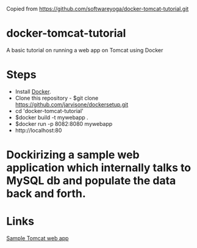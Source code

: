 Copied from https://github.com/softwareyoga/docker-tomcat-tutorial.git

# docker-tomcat-tutorial
A basic tutorial on running a web app on Tomcat using Docker

# Steps
* Install [Docker](https://docs.docker.com/install/).
* Clone this repository - $git clone https://github.com/jarvisone/dockersetup.git
* cd 'docker-tomcat-tutorial'
* $docker build -t mywebapp .
* $docker run -p 8082:8080 mywebapp
* http://localhost:80

# Dockirizing a sample web application which internally talks to MySQL db and populate the data back and forth.

# Links
[Sample Tomcat web app](https://tomcat.apache.org/tomcat-8.0-doc/appdev/sample/)
